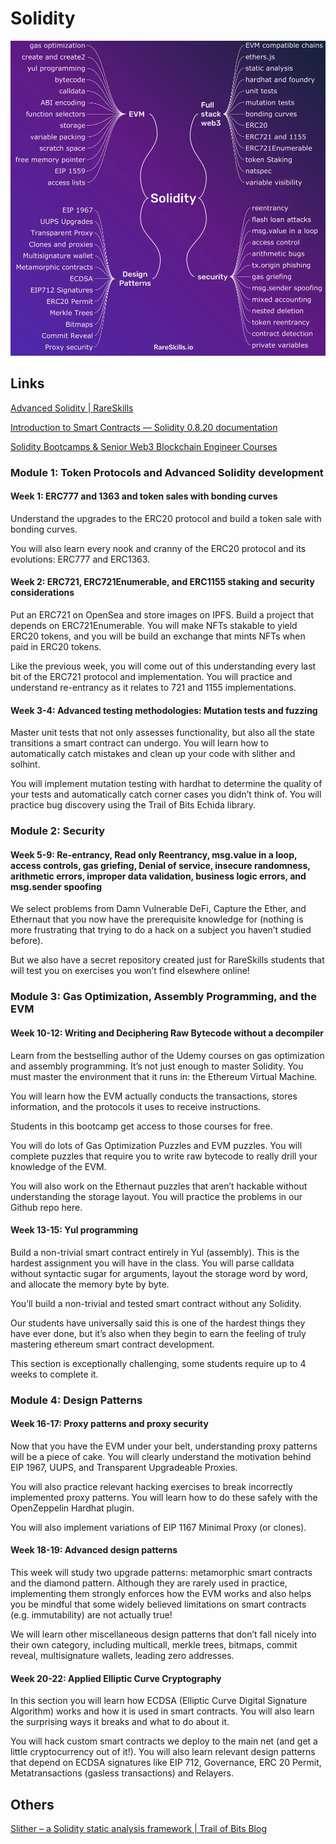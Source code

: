 # Solidity

![image](../../media/solidity-course.webp)

## Links

[Advanced Solidity | RareSkills](https://www.rareskills.io/advanced-solidity)

[Introduction to Smart Contracts — Solidity 0.8.20 documentation](https://docs.soliditylang.org/en/latest/introduction-to-smart-contracts.html)

[Solidity Bootcamps & Senior Web3 Blockchain Engineer Courses](https://www.rareskills.io/solidity-bootcamp)

### Module 1: Token Protocols and Advanced Solidity development

#### Week 1: ERC777 and 1363 and token sales with bonding curves

Understand the upgrades to the ERC20 protocol and build a token sale with bonding curves.

You will also learn every nook and cranny of the ERC20 protocol and its evolutions: ERC777 and ERC1363.

#### Week 2: ERC721, ERC721Enumerable, and ERC1155 staking and security considerations

Put an ERC721 on OpenSea and store images on IPFS. Build a project that depends on ERC721Enumerable. You will make NFTs stakable to yield ERC20 tokens, and you will be build an exchange that mints NFTs when paid in ERC20 tokens.

Like the previous week, you will come out of this understanding every last bit of the ERC721 protocol and implementation. You will practice and understand re-entrancy as it relates to 721 and 1155 implementations.

#### Week 3-4: Advanced testing methodologies: Mutation tests and fuzzing

Master unit tests that not only assesses functionality, but also all the state transitions a smart contract can undergo. You will learn how to automatically catch mistakes and clean up your code with slither and solhint.

You will implement mutation testing with hardhat to determine the quality of your tests and automatically catch corner cases you didn’t think of. You will practice bug discovery using the Trail of Bits Echida library.

### Module 2: Security

#### Week 5-9: Re-entrancy, Read only Reentrancy, msg.value in a loop, access controls, gas griefing, Denial of service, insecure randomness, arithmetic errors, improper data validation, business logic errors, and msg.sender spoofing

We select problems from Damn Vulnerable DeFi, Capture the Ether, and Ethernaut that you now have the prerequisite knowledge for (nothing is more frustrating that trying to do a hack on a subject you haven’t studied before).

But we also have a secret repository created just for RareSkills students that will test you on exercises you won’t find elsewhere online!

### Module 3: Gas Optimization, Assembly Programming, and the EVM

#### Week 10-12: Writing and Deciphering Raw Bytecode without a decompiler

Learn from the bestselling author of the Udemy courses on gas optimization and assembly programming. It’s not just enough to master Solidity. You must master the environment that it runs in: the Ethereum Virtual Machine.

You will learn how the EVM actually conducts the transactions, stores information, and the protocols it uses to receive instructions.

Students in this bootcamp get access to those courses for free.

You will do lots of Gas Optimization Puzzles and EVM puzzles. You will complete puzzles that require you to write raw bytecode to really drill your knowledge of the EVM.

You will also work on the Ethernaut puzzles that aren’t hackable without understanding the storage layout. You will practice the problems in our Github repo here.

#### Week 13-15: Yul programming

Build a non-trivial smart contract entirely in Yul (assembly). This is the hardest assignment you will have in the class. You will parse calldata without syntactic sugar for arguments, layout the storage word by word, and allocate the memory byte by byte.

You’ll build a non-trivial and tested smart contract without any Solidity.

Our students have universally said this is one of the hardest things they have ever done, but it’s also when they begin to earn the feeling of truly mastering ethereum smart contract development.

This section is exceptionally challenging, some students require up to 4 weeks to complete it.

### Module 4: Design Patterns

#### Week 16-17: Proxy patterns and proxy security

Now that you have the EVM under your belt, understanding proxy patterns will be a piece of cake. You will clearly understand the motivation behind EIP 1967, UUPS, and Transparent Upgradeable Proxies.

You will also practice relevant hacking exercises to break incorrectly implemented proxy patterns. You will learn how to do these safely with the OpenZeppelin Hardhat plugin.

You will also implement variations of EIP 1167 Minimal Proxy (or clones).

#### Week 18-19: Advanced design patterns

This week will study two upgrade patterns: metamorphic smart contracts and the diamond pattern. Although they are rarely used in practice, implementing them strongly enforces how the EVM works and also helps you be mindful that some widely believed limitations on smart contracts (e.g. immutability) are not actually true!

We will learn other miscellaneous design patterns that don’t fall nicely into their own category, including multicall, merkle trees, bitmaps, commit reveal, multisignature wallets, leading zero addresses.

#### Week 20-22: Applied Elliptic Curve Cryptography

In this section you will learn how ECDSA (Elliptic Curve Digital Signature Algorithm) works and how it is used in smart contracts. You will also learn the surprising ways it breaks and what to do about it.

You will hack custom smart contracts we deploy to the main net (and get a little cryptocurrency out of it!). You will also learn relevant design patterns that depend on ECDSA signatures like EIP 712, Governance, ERC 20 Permit, Metatransactions (gasless transactions) and Relayers.

## Others

[Slither – a Solidity static analysis framework | Trail of Bits Blog](https://blog.trailofbits.com/2018/10/19/slither-a-solidity-static-analysis-framework/)
